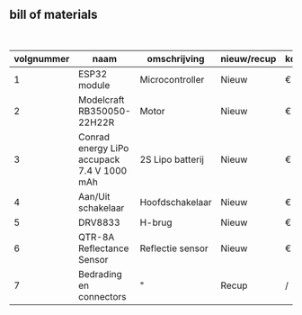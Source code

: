 ## bill of materials
<br />

|volgnummer|naam                                      |omschrijving    |nieuw/recup|kostprijs/stuk|aantal|subtotaal|
|----------|------------------------------------------|----------------|-----------|--------------|------|---------|
|         1|ESP32 module                              |Microcontroller |Nieuw      |€ 9,99        |1     |€ 9,99   |
|         2|Modelcraft RB350050-22H22R                |Motor           |Nieuw      |€ 19,99       |2     |€ 39,98  |
|         3|Conrad energy LiPo accupack 7.4 V 1000 mAh|2S Lipo batterij|Nieuw      |€ 11,99       |1     |€ 11,99  |
|         4|Aan/Uit schakelaar                        |Hoofdschakelaar |Nieuw      |€ 6,49        |1     |€ 6,49   |
|         5|DRV8833                                   |H-brug          |Nieuw      |€ 3,00        |1     |€ 3,00   |
|         6|QTR-8A Reflectance Sensor                 |Reflectie sensor|Nieuw      |€ 11,35       |1     |€ 11,35  |
|         7|Bedrading en connectors                   | "              |Recup      | /            |/     |/        |

